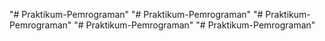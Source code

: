 "# Praktikum-Pemrograman" 
"# Praktikum-Pemrograman" 
"# Praktikum-Pemrograman" 
"# Praktikum-Pemrograman" 
"# Praktikum-Pemrograman" 
